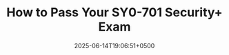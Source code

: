 ---
draft: false
date: '2025-06-14T19:06:51+0500'
title: 'How to Pass Your SY0-701 Security+ Exam'
linkTitle: ''
menuPre: ''
LastModifierDisplayName: AbuTurab
LastModifierEmail: cyberfrontofficial@proton.me
collapsibleMenu: true
alwaysOpen: false
weight: 1
---